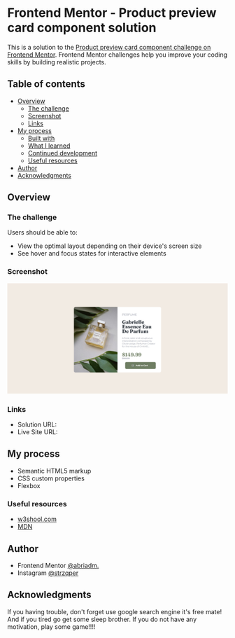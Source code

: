 # Frontend Mentor - Product preview card component solution

This is a solution to the [Product preview card component challenge on Frontend Mentor](https://www.frontendmentor.io/challenges/product-preview-card-component-GO7UmttRfa). Frontend Mentor challenges help you improve your coding skills by building realistic projects. 

## Table of contents

- [Overview](#overview)
  - [The challenge](#the-challenge)
  - [Screenshot](#screenshot)
  - [Links](#links)
- [My process](#my-process)
  - [Built with](#built-with)
  - [What I learned](#what-i-learned)
  - [Continued development](#continued-development)
  - [Useful resources](#useful-resources)
- [Author](#author)
- [Acknowledgments](#acknowledgments)

## Overview

### The challenge

Users should be able to:

- View the optimal layout depending on their device's screen size
- See hover and focus states for interactive elements

### Screenshot
![Dekstop](Screenshot/Dekstop.png)

### Links

- Solution URL:
- Live Site URL:

## My process

- Semantic HTML5 markup
- CSS custom properties
- Flexbox

### Useful resources
- [w3shool.com](https://www.w3schools.com/css/default.asp)
- [MDN](https://developer.mozilla.org/en-US/docs/Web/CSS)

## Author
- Frontend Mentor [@abriadm.](https://www.frontendmentor.io/profile/abriadm)
- Instagram [@strzqper](https://www.instagram.com/strzqper/)

## Acknowledgments
If you having trouble, don't forget use google search engine it's free mate!
And if you tired go get some sleep brother.
If you do not have any motivation, play some game!!!!
